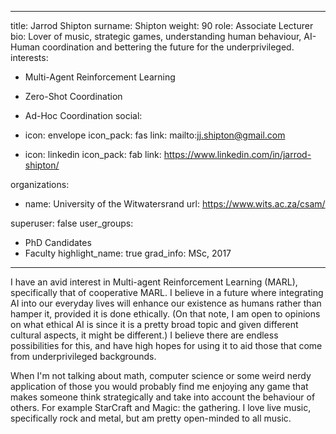 
---
title: Jarrod Shipton
surname: Shipton
weight: 90
role: Associate Lecturer
bio: Lover of music, strategic games, understanding human behaviour, AI-Human coordination and bettering the future for the underprivileged.
interests:
  - Multi-Agent Reinforcement Learning
  - Zero-Shot Coordination
  - Ad-Hoc Coordination
social:
  - icon: envelope
    icon_pack: fas
    link: mailto:jj.shipton@gmail.com




  - icon: linkedin
    icon_pack: fab
    link: https://www.linkedin.com/in/jarrod-shipton/

organizations:
  - name: University of the Witwatersrand
    url: https://www.wits.ac.za/csam/

superuser: false
user_groups:
  - PhD Candidates
  - Faculty
highlight_name: true
grad_info: MSc, 2017

---

I have an avid interest in Multi-agent Reinforcement Learning (MARL), specifically that of cooperative MARL. I believe in a future where integrating AI into our everyday lives will enhance our existence as humans rather than hamper it, provided it is done ethically. (On that note, I am open to opinions on what ethical AI is since it is a pretty broad topic and given different cultural aspects, it might be different.)
I believe there are endless possibilities for this, and have high hopes for using it to aid those that come from underprivileged backgrounds.

When I'm not talking about math, computer science or some weird nerdy application of those you would probably find me enjoying any game that makes someone think strategically and take into account the behaviour of others. For example StarCraft and Magic: the gathering.
I love live music, specifically rock and metal, but am pretty open-minded to all music.


